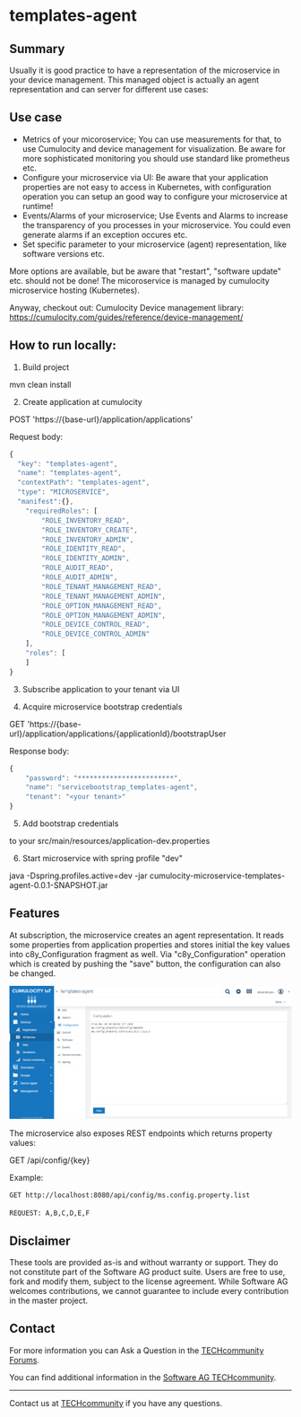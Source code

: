# templates-agent

## Summary
Usually it is good practice to have a representation of the microservice in your device management. This managed object is actually an
agent representation and can server for different use cases:

## Use case

- Metrics of your micoroservice; You can use measurements for that, to use Cumulocity and device management for visualization. Be aware for more sophisticated monitoring you should use standard like prometheus etc.
- Configure your microservice via UI: Be aware that your application properties are not easy to access in Kubernetes, with configuration operation you can setup an good way to configure your microservice at runtime! 
- Events/Alarms of your microservice; Use Events and Alarms to increase the transparency of you processes in your microservice. You could even generate alarms if an exception occures etc.
- Set specific parameter to your microservice (agent) representation, like software versions etc. 

More options are available, but be aware that "restart", "software update" etc. should not be done! The micoroservice is managed by cumulocity microservice hosting (Kubernetes).

Anyway, checkout out:
Cumulocity Device management library: https://cumulocity.com/guides/reference/device-management/

## How to run locally:

1. Build project

mvn clean install

2. Create application at cumulocity

POST 'https://{base-url}/application/applications'

Request body:

```javascript
{
  "key": "templates-agent",
  "name": "templates-agent",
  "contextPath": "templates-agent",
  "type": "MICROSERVICE",
  "manifest":{},	
	"requiredRoles": [
		"ROLE_INVENTORY_READ",
		"ROLE_INVENTORY_CREATE",
		"ROLE_INVENTORY_ADMIN",
		"ROLE_IDENTITY_READ",
		"ROLE_IDENTITY_ADMIN",
		"ROLE_AUDIT_READ",
		"ROLE_AUDIT_ADMIN",
		"ROLE_TENANT_MANAGEMENT_READ",
        "ROLE_TENANT_MANAGEMENT_ADMIN",
        "ROLE_OPTION_MANAGEMENT_READ",
        "ROLE_OPTION_MANAGEMENT_ADMIN",
		"ROLE_DEVICE_CONTROL_READ",
		"ROLE_DEVICE_CONTROL_ADMIN"
	],
	"roles": [
	]
}
```

3. Subscribe application to your tenant via UI

4. Acquire microservice bootstrap credentials

GET 'https://{base-url}/application/applications/{applicationId}/bootstrapUser

Response body:

```javascript
{
    "password": "************************",
    "name": "servicebootstrap_templates-agent",
    "tenant": "<your tenant>"
}
```

5. Add bootstrap credentials 

to your src/main/resources/application-dev.properties

6. Start microservice with spring profile "dev"

java -Dspring.profiles.active=dev -jar cumulocity-microservice-templates-agent-0.0.1-SNAPSHOT.jar

## Features

At subscription, the microservice creates an agent representation. It reads some properties from application properties
and stores initial the key values into c8y_Configuration fragment as well. Via "c8y_Configuration" operation which is created
by pushing the "save" button, the configuration can also be changed. 

![Device Management Configuration](DeviceManagementScreenshot.PNG)

The microservice also exposes REST endpoints which returns property values:

GET /api/config/{key}

Example:
```
GET http://localhost:8080/api/config/ms.config.property.list

REQUEST: A,B,C,D,E,F
```


## Disclaimer

These tools are provided as-is and without warranty or support. They do not constitute part of the Software AG product suite. Users are free to use, fork and modify them, subject to the license agreement. While Software AG welcomes contributions, we cannot guarantee to include every contribution in the master project.

## Contact

For more information you can Ask a Question in the [TECHcommunity Forums](http://tech.forums.softwareag.com/techjforum/forums/list.page?product=cumulocity).

You can find additional information in the [Software AG TECHcommunity](http://techcommunity.softwareag.com/home/-/product/name/cumulocity).

_________________
Contact us at [TECHcommunity](mailto:technologycommunity@softwareag.com?subject=Github/SoftwareAG) if you have any questions.
